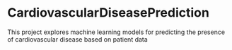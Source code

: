 # CardiovascularDiseasePrediction
This project explores machine learning models for predicting the presence of cardiovascular disease based on patient data
